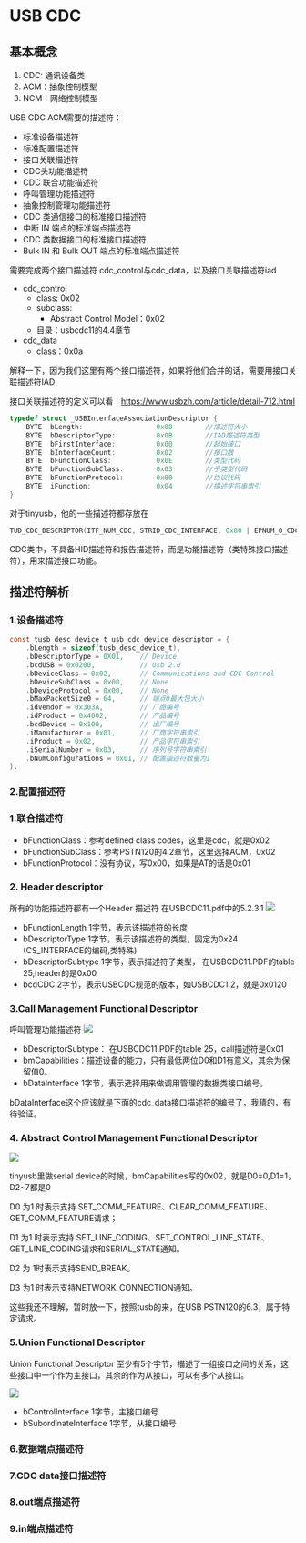 # USB CDC

## 基本概念
1. CDC: 通讯设备类
2. ACM：抽象控制模型
3. NCM：网络控制模型

USB CDC ACM需要的描述符：
* 标准设备描述符
* 标准配置描述符
* 接口关联描述符
* CDC头功能描述符
* CDC 联合功能描述符
* 呼叫管理功能描述符
* 抽象控制管理功能描述符
* CDC 类通信接口的标准接口描述符
* 中断 IN 端点的标准端点描述符
* CDC 类数据接口的标准接口描述符
* Bulk IN 和 Bulk OUT 端点的标准端点描述符

需要完成两个接口描述符 cdc_control与cdc_data，以及接口关联描述符iad
* cdc_control
  * class: 0x02
  * subclass:
    * Abstract Control Model：0x02
  * 目录：usbcdc11的4.4章节
* cdc_data
  * class：0x0a

解释一下，因为我们这里有两个接口描述符，如果将他们合并的话，需要用接口关联描述符IAD

接口关联描述符的定义可以看：https://www.usbzh.com/article/detail-712.html
```c
typedef struct _USBInterfaceAssociationDescriptor {
    BYTE  bLength:                  0x08        //描述符大小
    BYTE  bDescriptorType:          0x0B        //IAD描述符类型
    BYTE  bFirstInterface:          0x00        //起始接口
    BYTE  bInterfaceCount:          0x02        //接口数
    BYTE  bFunctionClass:           0x0E        //类型代码
    BYTE  bFunctionSubClass:        0x03        //子类型代码
    BYTE  bFunctionProtocol:        0x00        //协议代码
    BYTE  iFunction:                0x04        //描述字符串索引
}
```

对于tinyusb，他的一些描述符都存放在
```c
TUD_CDC_DESCRIPTOR(ITF_NUM_CDC, STRID_CDC_INTERFACE, 0x80 | EPNUM_0_CDC_NOTIF, 8, EPNUM_0_CDC, 0x80 | EPNUM_0_CDC, CFG_TUD_CDC_EP_BUFSIZE),
```

CDC类中，不具备HID描述符和报告描述符，而是功能描述符（类特殊接口描述符），用来描述接口功能。


## 描述符解析

### 1.设备描述符
```c
const tusb_desc_device_t usb_cdc_device_descriptor = {
    .bLength = sizeof(tusb_desc_device_t),
    .bDescriptorType = 0X01,    // Device
    .bcdUSB = 0x0200,           // Usb 2.0
    .bDeviceClass = 0x02,       // Communications and CDC Control
    .bDeviceSubClass = 0x00,    // None
    .bDeviceProtocol = 0x00,    // None
    .bMaxPacketSize0 = 64,      // 端点0最大包大小
    .idVendor = 0x303A,         // 厂商编号
    .idProduct = 0x4002,        // 产品编号
    .bcdDevice = 0x100,         // 出厂编号
    .iManufacturer = 0x01,      // 厂商字符串索引
    .iProduct = 0x02,           // 产品字符串索引
    .iSerialNumber = 0x03,      // 序列号字符串索引
    .bNumConfigurations = 0x01, // 配置描述符数量为1
};
```

### 2.配置描述符

### 1.联合描述符
* bFunctionClass：参考defined class codes，这里是cdc，就是0x02
* bFunctionSubClass：参考PSTN120的4.2章节，这里选择ACM，0x02
* bFunctionProtocol：没有协议，写0x00，如果是AT的话是0x01

### 2. Header descriptor
所有的功能描述符都有一个Header 描述符
在USBCDC11.pdf中的5.2.3.1
![](./src/usb_cdc_header_descriptor.webp)
* bFunctionLength 1字节，表示该描述符的长度
* bDescriptorType 1字节，表示该描述符的类型，固定为0x24 (CS_INTERFACE的编码,类特殊)
* bDescriptorSubtype 1字节，表示描述符子类型， 在USBCDC11.PDF的table 25,header的是0x00
* bcdCDC 2字节，表示USBCDC规范的版本，如USBCDC1.2，就是0x0120

### 3.Call Management Functional Descriptor 
呼叫管理功能描述符
![](./src/usb_cdc_call_management_function_descriptor.png)
* bDescriptorSubtype： 在USBCDC11.PDF的table 25，call描述符是0x01
* bmCapabilities：描述设备的能力，只有最低两位D0和D1有意义，其余为保留值0。
* bDataInterface 1字节，表示选择用来做调用管理的数据类接口编号。

bDataInterface这个应该就是下面的cdc_data接口描述符的编号了，我猜的，有待验证。

### 4. Abstract Control Management Functional Descriptor
![](./src/usb_cdc_acm_descriptor.png)

tinyusb里做serial device的时候，bmCapabilities写的0x02，就是D0=0,D1=1，D2~7都是0

D0 为1 时表示支持 SET_COMM_FEATURE、CLEAR_COMM_FEATURE、GET_COMM_FEATURE请求；

D1 为1 时表示支持 SET_LINE_CODING、SET_CONTROL_LINE_STATE、GET_LINE_CODING请求和SERIAL_STATE通知。

D2 为 1时表示支持SEND_BREAK。

D3 为1 时表示支持NETWORK_CONNECTION通知。

这些我还不理解，暂时放一下，按照tusb的来，在USB PSTN120的6.3，属于特定请求。

### 5.Union Functional Descriptor
Union Functional Descriptor 至少有5个字节，描述了一组接口之间的关系，这些接口中一个作为主接口，其余的作为从接口，可以有多个从接口。

![](./src/usb_cdc_union_descriptor.jpeg)

* bControlInterface 1字节，主接口编号
* bSubordinateInterface 1字节，从接口编号

### 6.数据端点描述符

### 7.CDC data接口描述符

### 8.out端点描述符

### 9.in端点描述符
